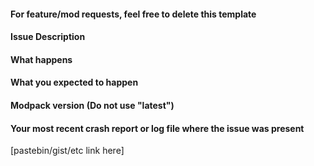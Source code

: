 #### For feature/mod requests, feel free to delete this template

#### Issue Description

#### What happens

#### What you expected to happen

#### Modpack version (Do not use "latest")

#### Your most recent crash report or log file where the issue was present

[pastebin/gist/etc link here]
